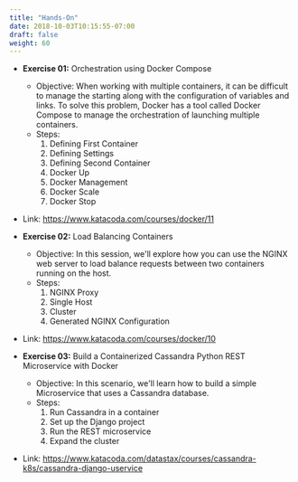 ```yaml
---
title: "Hands-On"
date: 2018-10-03T10:15:55-07:00
draft: false
weight: 60
---
```


- **Exercise 01:** Orchestration using Docker Compose
  - Objective: When working with multiple containers, it can be difficult to manage the starting along with the configuration of variables and links. To solve this problem, Docker has a tool called Docker Compose to manage the orchestration of launching multiple containers.
  - Steps:
    1) Defining First Container
    2) Defining Settings
    3) Defining Second Container
    4) Docker Up
    5) Docker Management
    6) Docker Scale
    7) Docker Stop
- Link: https://www.katacoda.com/courses/docker/11

- **Exercise 02:** Load Balancing Containers
  - Objective: In this session, we'll explore how you can use the NGINX web server to load balance requests between two containers running on the host.
  - Steps:
    1) NGINX Proxy
    2) Single Host
    3) Cluster
    4) Generated NGINX Configuration
- Link: https://www.katacoda.com/courses/docker/10

- **Exercise 03:** Build a Containerized Cassandra Python REST Microservice with Docker
  - Objective: In this scenario, we'll learn how to build a simple Microservice that uses a Cassandra database.
  - Steps:
    1) Run Cassandra in a container
    2) Set up the Django project
    3) Run the REST microservice
    4) Expand the cluster
- Link: https://www.katacoda.com/datastax/courses/cassandra-k8s/cassandra-django-uservice